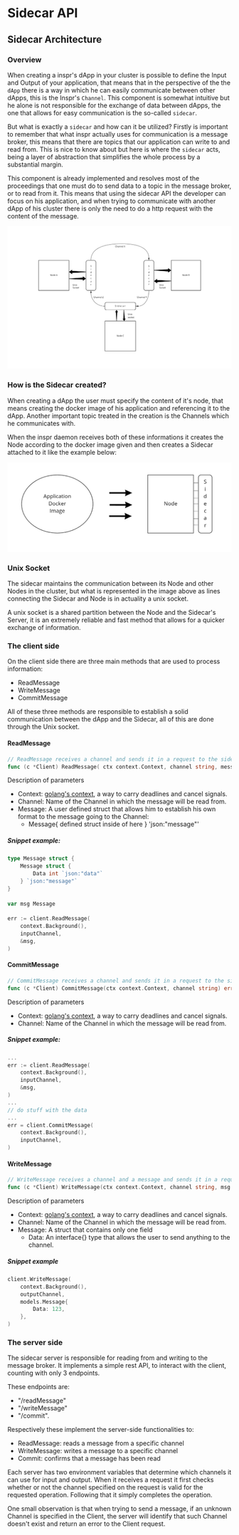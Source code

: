 # Sidecar API

## Sidecar Architecture

### Overview

When creating a inspr's dApp in your cluster is possible to define the Input and Output of your application, that means that in the perspective of the the `dApp` there is a way in which he can easily communicate between other dApps, this is the Inspr's `Channel`. This component is somewhat intuitive but he alone is not responsible for the exchange of data between dApps, the one that allows for easy communication is the so-called `sidecar`.

But what is exactly a `sidecar` and how can it be utilized? Firstly is important to remember that what inspr actually uses for communication is a message broker, this means that there are topics that our application can write to and read from. This is nice to know about but here is where the `sidecar` acts, being a layer of abstraction that simplifies the whole process by a substantial margin.

This component is already implemented and resolves most of the proceedings that one must do to send data to a topic in the message broker, or to read from it. This means that using the sidecar API the developer can focus on his application, and when trying to communicate with another dApp of his cluster there is only the need to do a http request with the content of the message.

![overview](img/sidecar.png)

### How is the Sidecar created?

When creating a dApp the user must specify the content of it's node, that means creating the docker image of his application and referencing it to the dApp. Another important topic treated in the creation is the Channels which he communicates with.

When the inspr daemon receives both of these informations it creates the Node according to the docker image given and then creates a Sidecar attached to it like the example below:

![sidecar](img/node_sidecar.png )


### Unix Socket

The sidecar maintains the communication between its Node and other Nodes in the cluster, but what is represented in the image above as lines connecting the Sidecar and Node is in actuality a unix socket.

A unix socket is a shared partition between the Node and the Sidecar's Server, it is an extremely reliable and fast method that allows for a quicker exchange of information.

### The client side

On the client side there are three main methods that are used to process information:

 - ReadMessage
 - WriteMessage
 - CommitMessage

All of these three methods are responsible to establish a solid communication between the dApp and the Sidecar, all of this are done through the Unix socket.


#### ReadMessage
```go
// ReadMessage receives a channel and sends it in a request to the sidecar server
func (c *Client) ReadMessage( ctx context.Context, channel string, message interface{} ) error
```

 Description of parameters
- Context: [golang's context](https://golang.org/pkg/context/), a way to carry deadlines and cancel signals.
- Channel: Name of the Channel in which the message will be read from.
- Message: A user defined struct that allows him to establish his own format to the message going to the Channel:
    - Message{ defined struct inside of here } 'json:"message"'

##### Snippet example:
```go
type Message struct {
    Message struct {
        Data int `json:"data"`
    } `json:"message"`    
}

var msg Message

err := client.ReadMessage(
    context.Background(),
    inputChannel,
    &msg,
)
```

#### CommitMessage

```go
// CommitMessage receives a channel and sends it in a request to the sidecar server
func (c *Client) CommitMessage(ctx context.Context, channel string) error 
```

 Description of parameters
- Context: [golang's context](https://golang.org/pkg/context/), a way to carry deadlines and cancel signals.
- Channel: Name of the Channel in which the message will be read from.

##### Snippet example:
```go
...
err := client.ReadMessage(
    context.Background(),
    inputChannel,
    &msg,
)
...
// do stuff with the data
...
err = client.CommitMessage(
    context.Background(),
    inputChannel,
)
```


#### WriteMessage

```go
// WriteMessage receives a channel and a message and sends it in a request to the sidecar server
func (c *Client) WriteMessage(ctx context.Context, channel string, msg models.Message) error
```

 Description of parameters
- Context: [golang's context](https://golang.org/pkg/context/), a way to carry deadlines and cancel signals.
- Channel: Name of the Channel in which the message will be read from.
- Message: A struct that contains only one field
    - Data: An interface{} type that allows the user to send anything to the channel.

##### Snippet example
```go
client.WriteMessage(
    context.Background(),
    outputChannel,
    models.Message{
        Data: 123,
    },
)
```

### The server side

The sidecar server is responsible for reading from and writing to the message broker. It implements a simple rest API, to interact with the client, counting with only 3 endpoints. 

These endpoints are: 
- "/readMessage"
- "/writeMessage"
- "/commit".
 
Respectively these implement the server-side functionalities to: 
- ReadMessage: reads a message from a specific channel
- WriteMessage: writes a message to a specific channel
- Commit: confirms that a message has been read

Each server has two environment variables that determine which channels it can use for input and output. When it receives a request it first checks whether or not the channel specified on the request is valid for the requested operation. Following that it simply completes the operation.

One small observation is that when trying to send a message, if an unknown Channel is specified in the Client, the server will identify that such Channel doesn't exist and return an error to the Client request.
